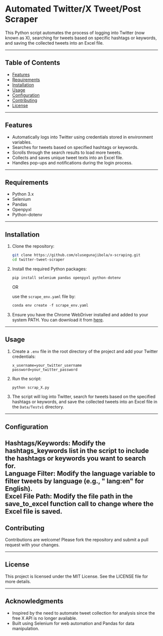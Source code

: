 # Automated Twitter/X Tweet/Post Scraper

This Python script automates the process of logging into Twitter (now known as X), searching for tweets based on specific hashtags or keywords, and saving the collected tweets into an Excel file.

---

## Table of Contents

- [Features](#features)
- [Requirements](#requirements)
- [Installation](#installation)
- [Usage](#usage)
- [Configuration](#configuration)
- [Contributing](#contributing)
- [License](#license)

---
## Features

- Automatically logs into Twitter using credentials stored in environment variables.
- Searches for tweets based on specified hashtags or keywords.
- Scrolls through the search results to load more tweets.
- Collects and saves unique tweet texts into an Excel file.
- Handles pop-ups and notifications during the login process.
---
## Requirements

- Python 3.x
- Selenium
- Pandas
- Openpyxl
- Python-dotenv
---
## Installation

1. Clone the repository:
   ```sh
   git clone https://github.com/olusegunajibola/x-scraping.git
   cd twitter-tweet-scraper
   ```
2. Install the required Python packages:
    ```python
    pip install selenium pandas openpyxl python-dotenv
    ```
    OR

    use the `scrape_env.yaml` file by:
    ```python
    conda env create -f scrape_env.yaml
    ```
3. Ensure you have the Chrome WebDriver installed and added to your system PATH. You can download it from [here](https://sites.google.com/a/chromium.org/chromedriver/).
---
## Usage

1. Create a `.env` file in the root directory of the project and add your Twitter credentials:
    ````text
   x_username=your_twitter_username
    password=your_twitter_password
   ````
   
2. Run the script:
    ````python
    python scrap_X.py
   ````
3. The script will log into Twitter, search for tweets based on the specified hashtags or keywords, and save the collected tweets into an Excel file in the `Data/Testv1` directory.
---
## Configuration
**Hashtags/Keywords**: Modify the hashtags_keywords list in the script to include the hashtags or keywords you want to search for.  
**Language Filter**: Modify the language variable to filter tweets by language (e.g., " lang:en" for English).  
**Excel File Path**: Modify the file path in the save_to_excel function call to change where the Excel file is saved.  
---
## Contributing
Contributions are welcome! Please fork the repository and submit a pull request with your changes.

---
## License

This project is licensed under the MIT License. See the LICENSE file for more details.

---
## Acknowledgments

- Inspired by the need to automate tweet collection for analysis since the free X API is no longer available.
- Built using Selenium for web automation and Pandas for data manipulation.